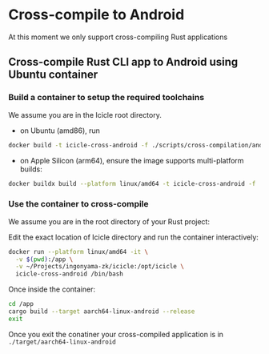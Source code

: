 # Cross-compile to Android

At this moment we only support cross-compiling Rust applications

## Cross-compile Rust CLI app to Android using Ubuntu container

### Build a container to setup the required toolchains

We assume you are in the Icicle root directory.

- on Ubuntu (amd86), run

```sh
docker build -t icicle-cross-android -f ./scripts/cross-compilation/android/Dockerfile ./scripts/cross-compilation/android/
```

- on Apple Silicon (arm64), ensure the image supports multi-platform builds:

```sh
docker buildx build --platform linux/amd64 -t icicle-cross-android -f ./scripts/cross-compilation/android/Dockerfile ./scripts/cross-compilation/android/
```

### Use the container to cross-compile

We assume you are in the root directory of your Rust project:

Edit the exact location of Icicle directory and run the container interactively:

```sh
docker run --platform linux/amd64 -it \
  -v $(pwd):/app \
  -v ~/Projects/ingonyama-zk/icicle:/opt/icicle \
  icicle-cross-android /bin/bash
```

Once inside the container:

```sh
cd /app
cargo build --target aarch64-linux-android --release
exit
```

Once you exit the conatiner your cross-compiled application is in `./target/aarch64-linux-android`